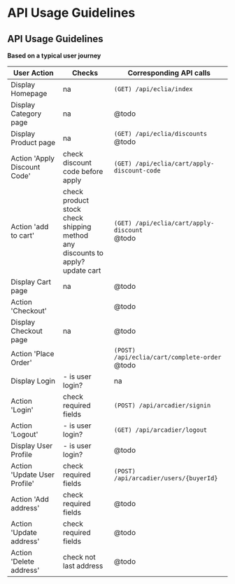 # API Usage Guidelines

<a name="api-usage-guidelines"></a>
## API Usage Guidelines

**Based on a typical user journey**

| User Action              | Checks                                   | Corresponding API calls                                                       |
| ------------------------ | ---------------------------------------- | ----------------------------------------------------------------------------- |
| Display Homepage    |                         na |   `(GET) /api/eclia/index`                                     |
| Display Category page    |                        na |  @todo                                      |
| Display Product page |                        na |              `(GET) /api/eclia/discounts` <br/> @todo                       |
| Action 'Apply Discount Code' | check discount code before apply   |    `(GET) /api/eclia/cart/apply-discount-code`                               |
| Action 'add to cart' | check product stock <br/> check shipping method <br/> any discounts to apply? <br/> update cart  |    `(GET) /api/eclia/cart/apply-discount`  <br/> @todo                                |
| Display Cart page |                       na |     @todo                                |
| Action 'Checkout' | |   @todo                                  |
| Display Checkout page |                       na |  @todo                                   |
| Action 'Place Order' | |   `(POST) /api/eclia/cart/complete-order`  <br/> @todo                                  |
| Display Login | - is user login? |                        na                                   |
| Action 'Login' | check required fields  |    `(POST) /api/arcadier/signin`                                 |
| Action 'Logout' | - is user login? |     `(GET) /api/arcadier/logout`                                |
| Display User Profile | - is user login? |  @todo                                   |
| Action 'Update User Profile' | check required fields |   `(POST) /api/arcadier/users/{buyerId}`                                  |
| Action 'Add address' | check required fields |           @todo                          |
| Action 'Update address' | check required fields |        @todo                             |
| Action 'Delete address' | check not last address |        @todo                             |

